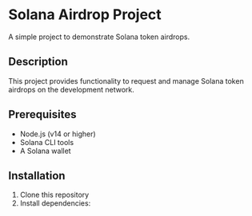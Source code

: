 # Solana Airdrop Project

A simple project to demonstrate Solana token airdrops.

## Description

This project provides functionality to request and manage Solana token airdrops on the development network.

## Prerequisites

- Node.js (v14 or higher)
- Solana CLI tools
- A Solana wallet

## Installation

1. Clone this repository
2. Install dependencies: